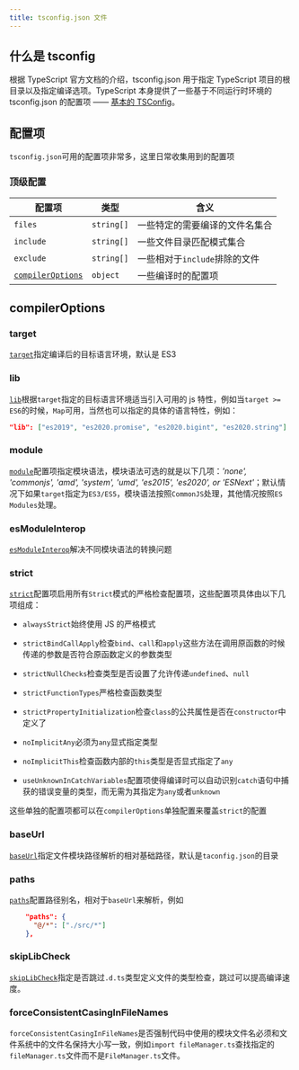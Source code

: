 ```yaml
---
title: tsconfig.json 文件
---
```


## 什么是 tsconfig

根据 TypeScript 官方文档的介绍，tsconfig.json 用于指定 TypeScript 项目的根目录以及指定编译选项。TypeScript 本身提供了一些基于不同运行时环境的 tsconfig.json 的配置项 —— [基本的 TSConfig](https://www.typescriptlang.org/zh/docs/handbook/tsconfig-json.html#基本的-tsconfig)。

## 配置项

`tsconfig.json`可用的配置项非常多，这里日常收集用到的配置项

### 顶级配置

| 配置项                                                                        | 类型       | 含义                           |
| ----------------------------------------------------------------------------- | ---------- | ------------------------------ |
| `files`                                                                       | `string[]` | 一些特定的需要编译的文件名集合 |
| `include`                                                                     | `string[]` | 一些文件目录匹配模式集合       |
| `exclude`                                                                     | `string[]` | 一些相对于`include`排除的文件  |
| [`compilerOptions`](https://www.typescriptlang.org/tsconfig#compiler-options) | `object`   | 一些编译时的配置项             |

## compilerOptions

### target

[`target`](https://www.typescriptlang.org/tsconfig#target)指定编译后的目标语言环境，默认是 ES3

### lib

[`lib`](https://www.typescriptlang.org/tsconfig#lib)根据`target`指定的目标语言环境适当引入可用的 js 特性，例如当`target >= ES6`的时候，`Map`可用，当然也可以指定的具体的语言特性，例如：

```json
"lib": ["es2019", "es2020.promise", "es2020.bigint", "es2020.string"]
```

### module

[`module`](https://www.typescriptlang.org/tsconfig#module)配置项指定模块语法，模块语法可选的就是以下几项：_'none', 'commonjs', 'amd', 'system', 'umd', 'es2015', 'es2020', or 'ESNext'_；默认情况下如果`target`指定为`ES3/ES5`，模块语法按照`CommonJS`处理，其他情况按照`ES Modules`处理。

### esModuleInterop

[`esModuleInterop`](https://www.typescriptlang.org/tsconfig#esModuleInterop)解决不同模块语法的转换问题

### strict

[`strict`](https://www.typescriptlang.org/tsconfig#strict)配置项启用所有`Strict`模式的严格检查配置项，这些配置项具体由以下几项组成：

- `alwaysStrict`始终使用 JS 的严格模式
- `strictBindCallApply`检查`bind`、`call`和`apply`这些方法在调用原函数的时候传递的参数是否符合原函数定义的参数类型
- `strictNullChecks`检查类型是否设置了允许传递`undefined`、`null`

- `strictFunctionTypes`严格检查函数类型
- `strictPropertyInitialization`检查`class`的公共属性是否在`constructor`中定义了
- `noImplicitAny`必须为`any`显式指定类型
- `noImplicitThis`检查函数内部的`this`类型是否显式指定了`any`
- `useUnknownInCatchVariables`配置项使得编译时可以自动识别`catch`语句中捕获的错误变量的类型，而无需为其指定为`any`或者`unknown`

这些单独的配置项都可以在`compilerOptions`单独配置来覆盖`strict`的配置

### baseUrl

[`baseUrl`](https://www.typescriptlang.org/tsconfig#baseUrl)指定文件模块路径解析的相对基础路径，默认是`taconfig.json`的目录

### paths

[`paths`](https://www.typescriptlang.org/tsconfig#paths)配置路径别名，相对于`baseUrl`来解析，例如

```json
    "paths": {
      "@/*": ["./src/*"]
    },
```

### skipLibCheck

[`skipLibCheck`](https://www.typescriptlang.org/tsconfig#skipLibCheck)指定是否跳过`.d.ts`类型定义文件的类型检查，跳过可以提高编译速度。

### forceConsistentCasingInFileNames

`forceConsistentCasingInFileNames`是否强制代码中使用的模块文件名必须和文件系统中的文件名保持大小写一致，例如`import fileManager.ts`查找指定的`fileManager.ts`文件而不是`FileManager.ts`文件。
